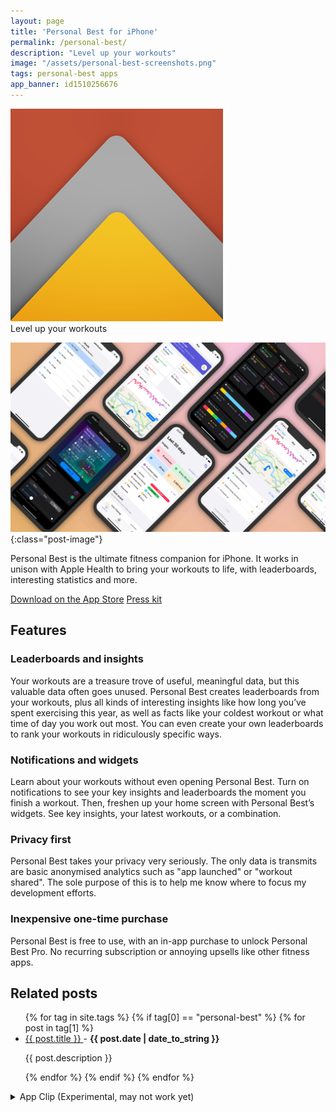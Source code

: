 ```yaml
---
layout: page
title: 'Personal Best for iPhone'
permalink: /personal-best/
description: "Level up your workouts"
image: "/assets/personal-best-screenshots.png"
tags: personal-best apps
app_banner: id1510256676
---
```


<div class="app">
    <img src="/assets/personal-best-icon.png" class="app-icon" />
    <div>
        <span>Level up your workouts</span>
    </div>
</div>

![Various screenshots of Personal Best](/assets/personal-best-banner.png){:class="post-image"}

Personal Best is the ultimate fitness companion for iPhone. It works in unison with Apple Health to bring your workouts to life, with leaderboards, interesting statistics and more.

<div class="flex-wrapper">
  <a class="button" href="https://apps.apple.com/gb/app/personal-best-workouts/id1510256676">Download on the App Store</a>
  <a class="button" href="/personal-best/press-kit">Press kit</a>
</div>

## Features

### Leaderboards and insights

Your workouts are a treasure trove of useful, meaningful data, but this valuable data often goes unused. Personal Best creates leaderboards from your workouts, plus all kinds of interesting insights like how long you’ve spent exercising this year, as well as facts like your coldest workout or what time of day you work out most. You can even create your own leaderboards to rank your workouts in ridiculously specific ways.

### Notifications and widgets

Learn about your workouts without even opening Personal Best. Turn on notifications to see your key insights and leaderboards the moment you finish a workout. Then, freshen up your home screen with Personal Best’s widgets. See key insights, your latest workouts, or a combination.

### Privacy first

Personal Best takes your privacy very seriously. The only data is transmits are basic anonymised analytics such as "app launched" or "workout shared". The sole purpose of this is to help me know where to focus my development efforts.

### Inexpensive one-time purchase

Personal Best is free to use, with an in-app purchase to unlock Personal Best Pro. No recurring subscription or annoying upsells like other fitness apps.

## Related posts

<ul>
  {% for tag in site.tags %}
    {% if tag[0] == "personal-best" %}
      {% for post in tag[1] %}
        <li>
          <a href="{{ post.url }}">
            {{ post.title }}
          </a>
          - <strong>{{ post.date | date_to_string }}</strong>
          <p>{{ post.description }}</p>
        </li>
      {% endfor %}
    {% endif %}
  {% endfor %}
</ul>

<details>
  <summary>App Clip (Experimental, may not work yet)</summary>
  <img src="/assets/personal-best-app-clip-code.svg" class="post-image-small" alt="Personal Best App Clip Code" />
</details>